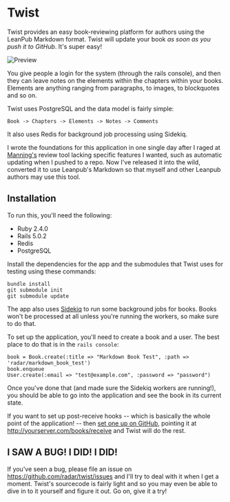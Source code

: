 # Twist

Twist provides an easy book-reviewing platform for authors using the LeanPub Markdown format. Twist will update your book *as soon as you push it to GitHub*. It's super easy!

![Preview](https://raw.githubusercontent.com/radar/twist/master/doc/preview-new.png)

You give people a login for the system (through the rails console), and then they can leave notes on the elements within the chapters within your books. Elements are anything ranging from paragraphs, to images, to blockquotes and so on.

Twist uses PostgreSQL and the data model is fairly simple:

    Book -> Chapters -> Elements -> Notes -> Comments

It also uses Redis for background job processing using Sidekiq.

I wrote the foundations for this application in one single day after I raged at [Manning's](http://manning.com) review tool lacking specific features I wanted, such as automatic updating when I pushed to a repo. Now I've released it into the wild, converted it to use Leanpub's Markdown so that myself and other Leanpub authors may use this tool.

## Installation

To run this, you'll need the following:

* Ruby 2.4.0
* Rails 5.0.2
* Redis
* PostgreSQL

Install the dependencies for the app and the submodules that Twist uses for testing using these commands:

    bundle install
    git submodule init
    git submodule update

The app also uses [Sidekiq](http://sidekiq.org) to run some background jobs for books. Books won't be processed at all unless you're running the workers, so make sure to do that.

To set up the application, you'll need to create a book and a user. The best place to do that is in the `rails console`:

    book = Book.create(:title => "Markdown Book Test", :path => 'radar/markdown_book_test')
    book.enqueue
    User.create(:email => "test@example.com", :password => "password")

Once you've done that (and made sure the Sidekiq workers are running!), you should be able to go into the application and see the book in its current state.

If you want to set up post-receive hooks -- which is basically the whole point of the application! -- then [set one up on GitHub](https://help.github.com/articles/post-receive-hooks), pointing it at http://yourserver.com/books/receive and Twist will do the rest.

## I SAW A BUG! I DID! I DID!

If you've seen a bug, please file an issue on https://github.com/radar/twist/issues and I'll try to deal with it when I get a moment. Twist's sourcecode is fairly light and so you may even be able to dive in to it yourself and figure it out. Go on, give it a try!
